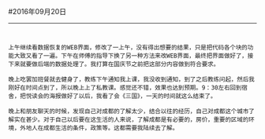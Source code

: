 #2016年09月20日
- - - - --
#
    上午继续看数据恢复的WEB界面，修改了一上午，没有得出想要的结果，只是把代码各个块的功能大致又看了一遍。下午在师傅的指导下换了另一种方法来改WEB界面，最终把界面做好了，接下来就要做后端的数据处理了。我打算在国庆节之前把这部分内容做到符合要求。
    
    晚上吃罢加班餐就去健身了，教练下午通知我上课，我没收到通知，到了之后教练问起，然后我刚好在时间点到了，所以晚上上了私教课。感觉还不错，效果也达到预期。9：30左右回到宿舍，把悦读会的海报做好了以后，我看了会《三国》，一天的时间就这么结束了。

    晚上和朋友聊天的时候，发现自己对成都的了解太少，结合以往的经历，自己对成都这个城市了解实在甚少。对于自己以后要在这生活的人来说，了解成都是有必要的，房价，重要的区域的环境，外地人在成都生活的条件，政策等。这都需要我陆续去了解。